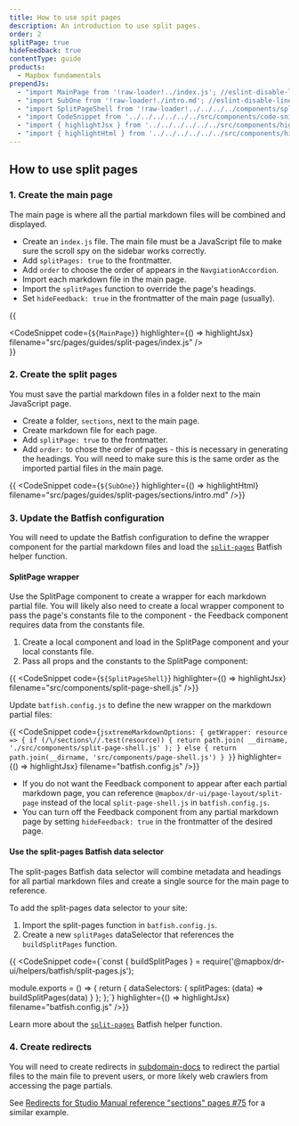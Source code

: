 ```yaml
---
title: How to use spit pages
description: An introduction to use split pages.
order: 2
splitPage: true
hideFeedback: true
contentType: guide
products:
  - Mapbox fundamentals
prependJs:
  - "import MainPage from '!raw-loader!../index.js'; //eslint-disable-line"
  - "import SubOne from '!raw-loader!./intro.md'; //eslint-disable-line"
  - "import SplitPageShell from '!raw-loader!../../../../components/split-page-shell.js'; //eslint-disable-line"
  - "import CodeSnippet from '../../../../../../src/components/code-snippet/code-snippet';"
  - "import { highlightJsx } from '../../../../../../src/components/highlight/jsx';"
  - "import { highlightHtml } from '../../../../../../src/components/highlight/html';"
---
```


## How to use split pages

### 1. Create the main page

The main page is where all the partial markdown files will be combined and displayed.

- Create an `index.js` file. The main file must be a JavaScript file to make sure the scroll spy on the sidebar works correctly.
- Add `splitPages: true` to the frontmatter.
- Add `order` to choose the order of appears in the `NavgiationAccordion`.
- Import each markdown file in the main page.
- Import the `splitPages` function to override the page's headings.
- Set `hideFeedback: true` in the frontmatter of the main page (usually).

{{ <div className="mb18"><CodeSnippet code={`${MainPage}`} highlighter={() => highlightJsx} filename="src/pages/guides/split-pages/index.js" /></div>}}

### 2. Create the split pages

You must save the partial markdown files in a folder next to the main JavaScript page.

- Create a folder, `sections`, next to the main page.
- Create markdown file for each page.
- Add `splitPage: true` to the frontmatter.
- Add `order:` to chose the order of pages - this is necessary in generating the headings. You will need to make sure this is the same order as the imported partial files in the main page.

{{ <CodeSnippet code={`${SubOne}`} highlighter={() => highlightHtml} filename="src/pages/guides/split-pages/sections/intro.md" />}}

### 3. Update the Batfish configuration

You will need to update the Batfish configuration to define the wrapper component for the partial markdown files and load the [`split-pages`](/dr-ui/guides/batfish-helpers/#split-pages) Batfish helper function.

#### SplitPage wrapper

Use the SplitPage component to create a wrapper for each markdown partial file. You will likely also need to create a local wrapper component to pass the page's constants file to the component - the Feedback component requires data from the constants file.

1. Create a local component and load in the SplitPage component and your local constants file.
2. Pass all props and the constants to the SplitPage component:

{{ <CodeSnippet code={`${SplitPageShell}`} highlighter={() => highlightJsx} filename="src/components/split-page-shell.js" />}}

Update `batfish.config.js` to define the new wrapper on the markdown partial files:

{{ <CodeSnippet code={`jsxtremeMarkdownOptions: {
getWrapper: resource => {
 if (/\/sections\//.test(resource)) {
   return path.join(
     __dirname,
     './src/components/split-page-shell.js'
   );
 } else {
   return path.join(__dirname, 'src/components/page-shell.js')
 }
}`} highlighter={() => highlightJsx} filename="batfish.config.js" />}}

- If you do not want the Feedback component to appear after each partial markdown page, you can reference `@mapbox/dr-ui/page-layout/split-page` instead of the local `split-page-shell.js` in `batfish.config.js`.
- You can turn off the Feedback component from any partial markdown page by setting `hideFeedback: true` in the frontmatter of the desired page.

#### Use the split-pages Batfish data selector

The split-pages Batfish data selector will combine metadata and headings for all partial markdown files and create a single source for the main page to reference.

To add the split-pages data selector to your site:

1. Import the split-pages function in `batfish.config.js`.
2. Create a new `splitPages` dataSelector that references the `buildSplitPages` function.

<!-- copyeditor ignore mapbox -->

{{ <CodeSnippet code={`const {
buildSplitPages
} = require('@mapbox/dr-ui/helpers/batfish/split-pages.js');

module.exports = () => {
return {
dataSelectors: {
splitPages: (data) => buildSplitPages(data)
}
};
};`} highlighter={() => highlightJsx} filename="batfish.config.js" />}}

Learn more about the [`split-pages`](/dr-ui/guides/batfish-helpers/#split-pages) Batfish helper function.

### 4. Create redirects

You will need to create redirects in [subdomain-docs](https://github.com/mapbox/subdomain-docs) to redirect the partial files to the main file to prevent users, or more likely web crawlers from accessing the page partials.

See [Redirects for Studio Manual reference "sections" pages #75](https://github.com/mapbox/subdomain-docs/pull/75) for a similar example.
